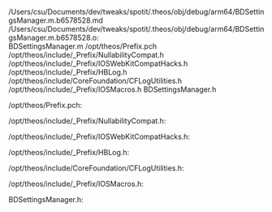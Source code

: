 /Users/csu/Documents/dev/tweaks/spotit/.theos/obj/debug/arm64/BDSettingsManager.m.b6578528.md /Users/csu/Documents/dev/tweaks/spotit/.theos/obj/debug/arm64/BDSettingsManager.m.b6578528.o: \
  BDSettingsManager.m /opt/theos/Prefix.pch \
  /opt/theos/include/_Prefix/NullabilityCompat.h \
  /opt/theos/include/_Prefix/IOSWebKitCompatHacks.h \
  /opt/theos/include/_Prefix/HBLog.h \
  /opt/theos/include/CoreFoundation/CFLogUtilities.h \
  /opt/theos/include/_Prefix/IOSMacros.h BDSettingsManager.h

/opt/theos/Prefix.pch:

/opt/theos/include/_Prefix/NullabilityCompat.h:

/opt/theos/include/_Prefix/IOSWebKitCompatHacks.h:

/opt/theos/include/_Prefix/HBLog.h:

/opt/theos/include/CoreFoundation/CFLogUtilities.h:

/opt/theos/include/_Prefix/IOSMacros.h:

BDSettingsManager.h:
